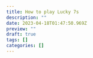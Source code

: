 ```yaml
---
title: How to play Lucky 7s
description: ""
date: 2023-04-18T01:47:50.969Z
preview: ""
draft: true
tags: []
categories: []
---
```

